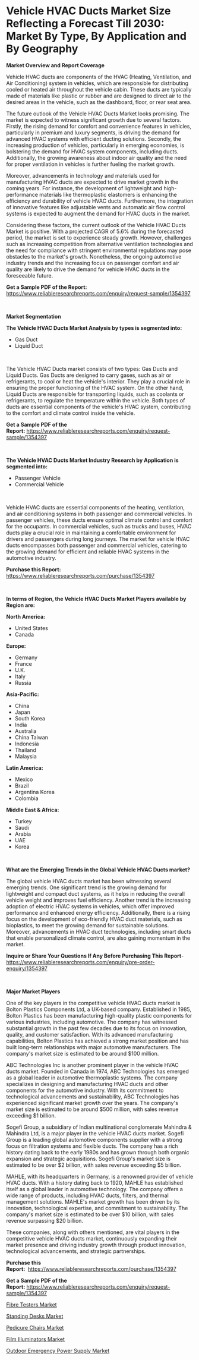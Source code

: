 <p><h1>Vehicle HVAC Ducts Market Size Reflecting a Forecast Till 2030: Market By Type, By Application and By Geography</h1></p><p><strong>Market Overview and Report Coverage</strong></p>
<p><p>Vehicle HVAC ducts are components of the HVAC (Heating, Ventilation, and Air Conditioning) system in vehicles, which are responsible for distributing cooled or heated air throughout the vehicle cabin. These ducts are typically made of materials like plastic or rubber and are designed to direct air to the desired areas in the vehicle, such as the dashboard, floor, or rear seat area.</p><p>The future outlook of the Vehicle HVAC Ducts Market looks promising. The market is expected to witness significant growth due to several factors. Firstly, the rising demand for comfort and convenience features in vehicles, particularly in premium and luxury segments, is driving the demand for advanced HVAC systems with efficient ducting solutions. Secondly, the increasing production of vehicles, particularly in emerging economies, is bolstering the demand for HVAC system components, including ducts. Additionally, the growing awareness about indoor air quality and the need for proper ventilation in vehicles is further fueling the market growth.</p><p>Moreover, advancements in technology and materials used for manufacturing HVAC ducts are expected to drive market growth in the coming years. For instance, the development of lightweight and high-performance materials like thermoplastic elastomers is enhancing the efficiency and durability of vehicle HVAC ducts. Furthermore, the integration of innovative features like adjustable vents and automatic air flow control systems is expected to augment the demand for HVAC ducts in the market.</p><p>Considering these factors, the current outlook of the Vehicle HVAC Ducts Market is positive. With a projected CAGR of 5.6% during the forecasted period, the market is set to experience steady growth. However, challenges such as increasing competition from alternative ventilation technologies and the need for compliance with stringent environmental regulations may pose obstacles to the market's growth. Nonetheless, the ongoing automotive industry trends and the increasing focus on passenger comfort and air quality are likely to drive the demand for vehicle HVAC ducts in the foreseeable future.</p></p>
<p><strong>Get a Sample PDF of the Report:</strong> <a href="https://www.reliableresearchreports.com/enquiry/request-sample/1354397">https://www.reliableresearchreports.com/enquiry/request-sample/1354397</a></p>
<p>&nbsp;</p>
<p><strong>Market Segmentation</strong></p>
<p><strong>The Vehicle HVAC Ducts Market Analysis by types is segmented into:</strong></p>
<p><ul><li>Gas Duct</li><li>Liquid Duct</li></ul></p>
<p>&nbsp;</p>
<p><p>The Vehicle HVAC Ducts market consists of two types: Gas Ducts and Liquid Ducts. Gas Ducts are designed to carry gases, such as air or refrigerants, to cool or heat the vehicle's interior. They play a crucial role in ensuring the proper functioning of the HVAC system. On the other hand, Liquid Ducts are responsible for transporting liquids, such as coolants or refrigerants, to regulate the temperature within the vehicle. Both types of ducts are essential components of the vehicle's HVAC system, contributing to the comfort and climate control inside the vehicle.</p></p>
<p><strong>Get a Sample PDF of the Report:</strong>&nbsp;<a href="https://www.reliableresearchreports.com/enquiry/request-sample/1354397">https://www.reliableresearchreports.com/enquiry/request-sample/1354397</a></p>
<p>&nbsp;</p>
<p><strong>The Vehicle HVAC Ducts Market Industry Research by Application is segmented into:</strong></p>
<p><ul><li>Passenger Vehicle</li><li>Commercial Vehicle</li></ul></p>
<p>&nbsp;</p>
<p><p>Vehicle HVAC ducts are essential components of the heating, ventilation, and air conditioning systems in both passenger and commercial vehicles. In passenger vehicles, these ducts ensure optimal climate control and comfort for the occupants. In commercial vehicles, such as trucks and buses, HVAC ducts play a crucial role in maintaining a comfortable environment for drivers and passengers during long journeys. The market for vehicle HVAC ducts encompasses both passenger and commercial vehicles, catering to the growing demand for efficient and reliable HVAC systems in the automotive industry.</p></p>
<p><strong>Purchase this Report:</strong>&nbsp; <a href="https://www.reliableresearchreports.com/purchase/1354397">https://www.reliableresearchreports.com/purchase/1354397</a></p>
<p>&nbsp;</p>
<p><strong>In terms of Region, the Vehicle HVAC Ducts Market Players available by Region are:</strong></p>
<p>
    <p> <strong> North America: </strong>
        <ul>
            <li>United States</li>
            <li>Canada</li>
        </ul>
        </p> 
    <p> <strong> Europe: </strong>
        <ul>
            <li>Germany</li>
            <li>France</li>
            <li>U.K.</li>
            <li>Italy</li>
            <li>Russia</li>
        </ul>
        </p> 
    <p> <strong> Asia-Pacific: </strong>
        <ul>
            <li>China</li>
            <li>Japan</li>
            <li>South Korea</li>
            <li>India</li>
            <li>Australia</li>
            <li>China Taiwan</li>
            <li>Indonesia</li>
            <li>Thailand</li>
            <li>Malaysia</li>
        </ul>
        </p> 
    <p> <strong> Latin America: </strong>
        <ul>
            <li>Mexico</li>
            <li>Brazil</li>
            <li>Argentina Korea</li>
            <li>Colombia</li>
        </ul>
        </p> 
    <p> <strong> Middle East & Africa: </strong>
        <ul>
            <li>Turkey</li>
            <li>Saudi</li>
            <li>Arabia</li>
            <li>UAE</li>
            <li>Korea</li>
        </ul>
    </p>
    </p>
<p>&nbsp;</p>
<p><strong>What are the Emerging Trends in the Global Vehicle HVAC Ducts market?</strong></p>
<p><p>The global vehicle HVAC ducts market has been witnessing several emerging trends. One significant trend is the growing demand for lightweight and compact duct systems, as it helps in reducing the overall vehicle weight and improves fuel efficiency. Another trend is the increasing adoption of electric HVAC systems in vehicles, which offer improved performance and enhanced energy efficiency. Additionally, there is a rising focus on the development of eco-friendly HVAC duct materials, such as bioplastics, to meet the growing demand for sustainable solutions. Moreover, advancements in HVAC duct technologies, including smart ducts that enable personalized climate control, are also gaining momentum in the market.</p></p>
<p><strong>Inquire or Share Your Questions If Any Before Purchasing This Report</strong>- <a href="https://www.reliableresearchreports.com/enquiry/pre-order-enquiry/1354397">https://www.reliableresearchreports.com/enquiry/pre-order-enquiry/1354397</a></p>
<p>&nbsp;</p>
<p><strong>Major Market Players</strong></p>
<p><p>One of the key players in the competitive vehicle HVAC ducts market is Bolton Plastics Components Ltd, a UK-based company. Established in 1985, Bolton Plastics has been manufacturing high-quality plastic components for various industries, including automotive. The company has witnessed substantial growth in the past few decades due to its focus on innovation, quality, and customer satisfaction. With its advanced manufacturing capabilities, Bolton Plastics has achieved a strong market position and has built long-term relationships with major automotive manufacturers. The company's market size is estimated to be around $100 million.</p><p>ABC Technologies Inc is another prominent player in the vehicle HVAC ducts market. Founded in Canada in 1974, ABC Technologies has emerged as a global leader in automotive thermoplastic systems. The company specializes in designing and manufacturing HVAC ducts and other components for the automotive industry. With its commitment to technological advancements and sustainability, ABC Technologies has experienced significant market growth over the years. The company's market size is estimated to be around $500 million, with sales revenue exceeding $1 billion.</p><p>Sogefi Group, a subsidiary of Indian multinational conglomerate Mahindra & Mahindra Ltd, is a major player in the vehicle HVAC ducts market. Sogefi Group is a leading global automotive components supplier with a strong focus on filtration systems and flexible ducts. The company has a rich history dating back to the early 1980s and has grown through both organic expansion and strategic acquisitions. Sogefi Group's market size is estimated to be over $2 billion, with sales revenue exceeding $5 billion.</p><p>MAHLE, with its headquarters in Germany, is a renowned provider of vehicle HVAC ducts. With a history dating back to 1920, MAHLE has established itself as a global leader in automotive technology. The company offers a wide range of products, including HVAC ducts, filters, and thermal management solutions. MAHLE's market growth has been driven by its innovation, technological expertise, and commitment to sustainability. The company's market size is estimated to be over $10 billion, with sales revenue surpassing $20 billion.</p><p>These companies, along with others mentioned, are vital players in the competitive vehicle HVAC ducts market, continuously expanding their market presence and driving industry growth through product innovation, technological advancements, and strategic partnerships.</p></p>
<p><strong>Purchase this Report:</strong>&nbsp;&nbsp;<a href="https://www.reliableresearchreports.com/purchase/1354397">https://www.reliableresearchreports.com/purchase/1354397</a></p>
<p></p>
<p><strong>Get a Sample PDF of the Report:</strong>&nbsp;<a href="https://www.reliableresearchreports.com/enquiry/request-sample/1354397">https://www.reliableresearchreports.com/enquiry/request-sample/1354397</a></p>
<p><p><a href="https://www.linkedin.com/pulse/fibre-testers-market-size-2023-2030-global-industrial-jcvre/">Fibre Testers Market</a></p><p><a href="https://medium.com/@kabirkhanrp23/standing-desks-market-analysis-its-cagr-market-segmentation-and-global-industry-overview-1f57e63cf976">Standing Desks Market</a></p><p><a href="https://medium.com/@aniket.reportprime23/pedicure-chairs-market-exploring-market-share-market-trends-and-future-growth-767085958622">Pedicure Chairs Market</a></p><p><a href="https://www.linkedin.com/pulse/film-illuminators-market-insights-players-forecast-till-2030-yrcte/">Film Illuminators Market</a></p><p><a href="https://github.com/NorbertYates/Market-Research-Report-List-2/blob/main/outdoor-emergency-power-supply-market.md">Outdoor Emergency Power Supply Market</a></p></p>